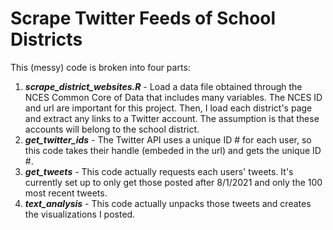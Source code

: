 # Scrape Twitter Feeds of School Districts
This (messy) code is broken into four parts:
1. ***scrape_district_websites.R*** - Load a data file obtained through the NCES Common Core of Data that includes many variables. The NCES ID and url are important for this project. Then, I load each district's page and extract any links to a Twitter account. The assumption is that these accounts will belong to the school district.
2. ***get_twitter_ids*** - The Twitter API uses a unique ID # for each user, so this code takes their handle (embeded in the url) and gets the unique ID #.
3. ***get_tweets*** - This code actually requests each users' tweets. It's currently set up to only get those posted after 8/1/2021 and only the 100 most recent tweets.
4. ***text_analysis*** - This code actually unpacks those tweets and creates the visualizations I posted.
